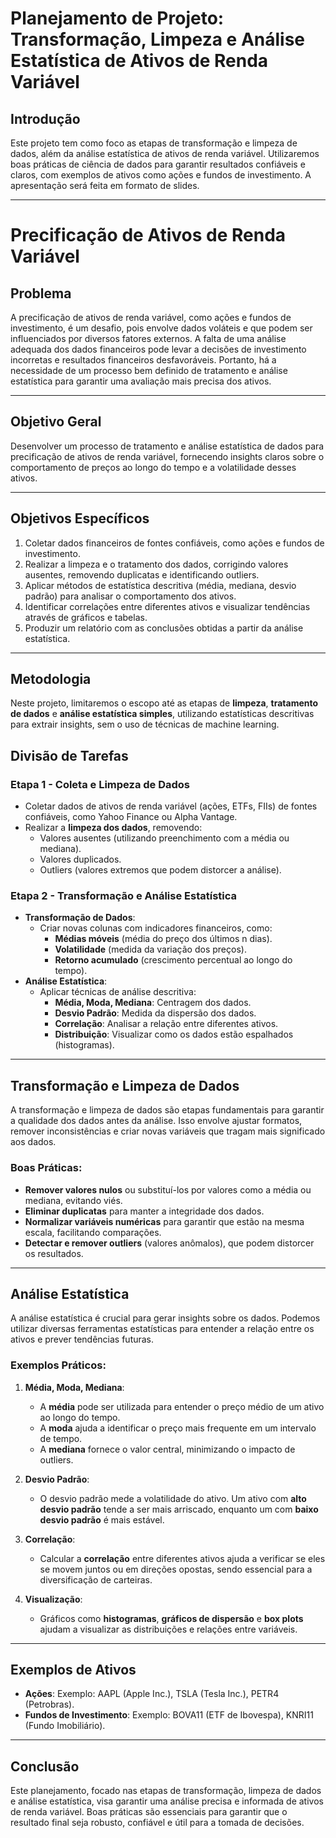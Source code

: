 # **Planejamento de Projeto: Transformação, Limpeza e Análise Estatística de Ativos de Renda Variável**

## **Introdução**

Este projeto tem como foco as etapas de transformação e limpeza de dados, além da análise estatística de ativos de renda variável. Utilizaremos boas práticas de ciência de dados para garantir resultados confiáveis e claros, com exemplos de ativos como ações e fundos de investimento. A apresentação será feita em formato de slides.

---

# **Precificação de Ativos de Renda Variável**

## **Problema**

A precificação de ativos de renda variável, como ações e fundos de investimento, é um desafio, pois envolve dados voláteis e que podem ser influenciados por diversos fatores externos. A falta de uma análise adequada dos dados financeiros pode levar a decisões de investimento incorretas e resultados financeiros desfavoráveis. Portanto, há a necessidade de um processo bem definido de tratamento e análise estatística para garantir uma avaliação mais precisa dos ativos.

---

## **Objetivo Geral**

Desenvolver um processo de tratamento e análise estatística de dados para precificação de ativos de renda variável, fornecendo insights claros sobre o comportamento de preços ao longo do tempo e a volatilidade desses ativos.

---

## **Objetivos Específicos**

1. Coletar dados financeiros de fontes confiáveis, como ações e fundos de investimento.
2. Realizar a limpeza e o tratamento dos dados, corrigindo valores ausentes, removendo duplicatas e identificando outliers.
3. Aplicar métodos de estatística descritiva (média, mediana, desvio padrão) para analisar o comportamento dos ativos.
4. Identificar correlações entre diferentes ativos e visualizar tendências através de gráficos e tabelas.
5. Produzir um relatório com as conclusões obtidas a partir da análise estatística.

---

## **Metodologia**

Neste projeto, limitaremos o escopo até as etapas de **limpeza**, **tratamento de dados** e **análise estatística simples**, utilizando estatísticas descritivas para extrair insights, sem o uso de técnicas de machine learning.


## **Divisão de Tarefas**

### **Etapa 1 - Coleta e Limpeza de Dados**  
- Coletar dados de ativos de renda variável (ações, ETFs, FIIs) de fontes confiáveis, como Yahoo Finance ou Alpha Vantage.
- Realizar a **limpeza dos dados**, removendo:
  - Valores ausentes (utilizando preenchimento com a média ou mediana).
  - Valores duplicados.
  - Outliers (valores extremos que podem distorcer a análise).

### **Etapa 2 - Transformação e Análise Estatística**  
- **Transformação de Dados**:
  - Criar novas colunas com indicadores financeiros, como:
    - **Médias móveis** (média do preço dos últimos n dias).
    - **Volatilidade** (medida da variação dos preços).
    - **Retorno acumulado** (crescimento percentual ao longo do tempo).
- **Análise Estatística**:
  - Aplicar técnicas de análise descritiva:
    - **Média, Moda, Mediana**: Centragem dos dados.
    - **Desvio Padrão**: Medida da dispersão dos dados.
    - **Correlação**: Analisar a relação entre diferentes ativos.
    - **Distribuição**: Visualizar como os dados estão espalhados (histogramas).

---

## **Transformação e Limpeza de Dados**

A transformação e limpeza de dados são etapas fundamentais para garantir a qualidade dos dados antes da análise. Isso envolve ajustar formatos, remover inconsistências e criar novas variáveis que tragam mais significado aos dados.

### **Boas Práticas**:
- **Remover valores nulos** ou substituí-los por valores como a média ou mediana, evitando viés.
- **Eliminar duplicatas** para manter a integridade dos dados.
- **Normalizar variáveis numéricas** para garantir que estão na mesma escala, facilitando comparações.
- **Detectar e remover outliers** (valores anômalos), que podem distorcer os resultados.

---

## **Análise Estatística**

A análise estatística é crucial para gerar insights sobre os dados. Podemos utilizar diversas ferramentas estatísticas para entender a relação entre os ativos e prever tendências futuras.

### **Exemplos Práticos**:
1. **Média, Moda, Mediana**:
   - A **média** pode ser utilizada para entender o preço médio de um ativo ao longo do tempo.
   - A **moda** ajuda a identificar o preço mais frequente em um intervalo de tempo.
   - A **mediana** fornece o valor central, minimizando o impacto de outliers.

2. **Desvio Padrão**:
   - O desvio padrão mede a volatilidade do ativo. Um ativo com **alto desvio padrão** tende a ser mais arriscado, enquanto um com **baixo desvio padrão** é mais estável.

3. **Correlação**:
   - Calcular a **correlação** entre diferentes ativos ajuda a verificar se eles se movem juntos ou em direções opostas, sendo essencial para a diversificação de carteiras.

4. **Visualização**:
   - Gráficos como **histogramas**, **gráficos de dispersão** e **box plots** ajudam a visualizar as distribuições e relações entre variáveis.

---

## **Exemplos de Ativos**

- **Ações**: Exemplo: AAPL (Apple Inc.), TSLA (Tesla Inc.), PETR4 (Petrobras).
- **Fundos de Investimento**: Exemplo: BOVA11 (ETF de Ibovespa), KNRI11 (Fundo Imobiliário).

---

## **Conclusão**

Este planejamento, focado nas etapas de transformação, limpeza de dados e análise estatística, visa garantir uma análise precisa e informada de ativos de renda variável. Boas práticas são essenciais para garantir que o resultado final seja robusto, confiável e útil para a tomada de decisões.